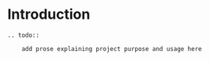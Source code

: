 # Introduction

```{eval-rst}
.. todo::

    add prose explaining project purpose and usage here
```
